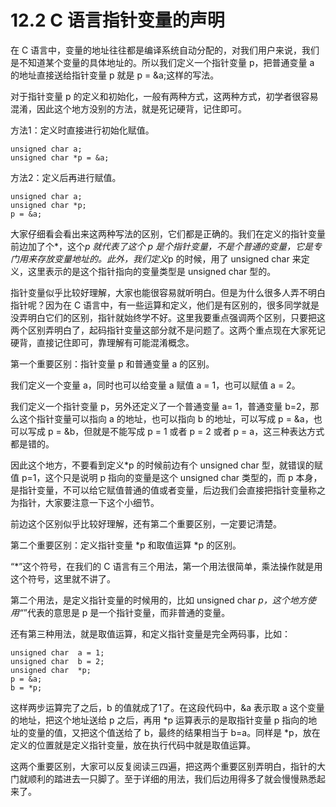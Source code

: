 # 12.2 C 语言指针变量的声明

在 C 语言中，变量的地址往往都是编译系统自动分配的，对我们用户来说，我们是不知道某个变量的具体地址的。所以我们定义一个指针变量 p，把普通变量 a 的地址直接送给指针变量 p 就是 p = &a;这样的写法。

对于指针变量 p 的定义和初始化，一般有两种方式，这两种方式，初学者很容易混淆，因此这个地方没别的方法，就是死记硬背，记住即可。

方法1：定义时直接进行初始化赋值。 

```
unsigned char a;
unsigned char *p = &a;
```

方法2：定义后再进行赋值。

```
unsigned char a;
unsigned char *p;
p = &a;
```

大家仔细看会看出来这两种写法的区别，它们都是正确的。我们在定义的指针变量前边加了个*，这个*p 就代表了这个 p 是个指针变量，不是个普通的变量，它是专门用来存放变量地址的。此外，我们定义*p 的时候，用了 unsigned char 来定义，这里表示的是这个指针指向的变量类型是 unsigned char 型的。

指针变量似乎比较好理解，大家也能很容易就听明白。但是为什么很多人弄不明白指针呢？因为在 C 语言中，有一些运算和定义，他们是有区别的，很多同学就是没弄明白它们的区别，指针就始终学不好。这里我要重点强调两个区别，只要把这两个区别弄明白了，起码指针变量这部分就不是问题了。这两个重点现在大家死记硬背，直接记住即可，靠理解有可能混淆概念。

第一个重要区别：指针变量 p 和普通变量 a 的区别。

我们定义一个变量 a，同时也可以给变量 a 赋值 a = 1，也可以赋值 a = 2。

我们定义一个指针变量 p，另外还定义了一个普通变量 a= 1，普通变量 b=2，那么这个指针变量可以指向 a 的地址，也可以指向 b 的地址，可以写成 p = &a，也可以写成 p = &b，但就是不能写成 p = 1 或者 p = 2 或者 p = a，这三种表达方式都是错的。

因此这个地方，不要看到定义*p 的时候前边有个 unsigned char 型，就错误的赋值 p=1，这个只是说明 p 指向的变量是这个 unsigned char 类型的，而 p 本身，是指针变量，不可以给它赋值普通的值或者变量，后边我们会直接把指针变量称之为指针，大家要注意一下这个小细节。

前边这个区别似乎比较好理解，还有第二个重要区别，一定要记清楚。

第二个重要区别：定义指针变量 *p 和取值运算 *p 的区别。

“*”这个符号，在我们的 C 语言有三个用法，第一个用法很简单，乘法操作就是用这个符号，这里就不讲了。

第二个用法，是定义指针变量的时候用的，比如 unsigned char *p，这个地方使用“*”代表的意思是 p 是一个指针变量，而非普通的变量。

还有第三种用法，就是取值运算，和定义指针变量是完全两码事，比如： 

```
unsigned char  a = 1; 
unsigned char  b = 2; 
unsigned char  *p;
p = &a;
b = *p;
```

这样两步运算完了之后，b 的值就成了1了。在这段代码中，&a 表示取 a 这个变量的地址，把这个地址送给 p 之后，再用 *p 运算表示的是取指针变量 p 指向的地址的变量的值，又把这个值送给了 b，最终的结果相当于 b=a。同样是 *p，放在定义的位置就是定义指针变量，放在执行代码中就是取值运算。

这两个重要区别，大家可以反复阅读三四遍，把这两个重要区别弄明白，指针的大门就顺利的踏进去一只脚了。至于详细的用法，我们后边用得多了就会慢慢熟悉起来了。 